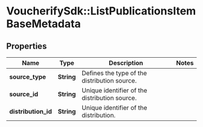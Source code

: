 # VoucherifySdk::ListPublicationsItemBaseMetadata

## Properties

| Name | Type | Description | Notes |
| ---- | ---- | ----------- | ----- |
| **source_type** | **String** | Defines the type of the distribution source. |  |
| **source_id** | **String** | Unique identifier of the distribution source. |  |
| **distribution_id** | **String** | Unique identifier of the distribution. |  |

